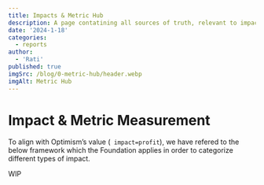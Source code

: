 ```yaml
---
title: Impacts & Metric Hub
description: A page contatining all sources of truth, relevant to impacts of Superfuse Wizard to public goods
date: '2024-1-18'
categories:
  - reports
author:
  - 'Rati'
published: true
imgSrc: /blog/0-metric-hub/header.webp
imgAlt: Metric Hub
---
```


# Impact & Metric Measurement

To align with Optimism’s value (` impact=profit`), we have refered to the below framework which the Foundation applies in order to categorize different types of impact.

WIP